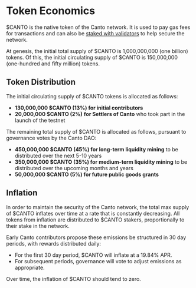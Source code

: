 # Token Economics

$CANTO is the native token of the Canto network. It is used to pay gas fees for transactions and can also be [staked with validators](../user-guides/staking.md) to help secure the network.

At genesis, the initial total supply of $CANTO is 1,000,000,000 (one billion) tokens. Of this, the initial circulating supply of $CANTO is 150,000,000 (one-hundred and fifty million) tokens.

## Token Distribution

The initial circulating supply of $CANTO tokens is allocated as follows:

* **130,000,000 $CANTO (13%) for initial contributors**
* **20,000,000 $CANTO (2%)** **for Settlers of Canto** who took part in the launch of the testnet

The remaining total supply of $CANTO is allocated as follows, pursuant to governance votes by the Canto DAO:

* **450,000,000 $CANTO (45%) for long-term liquidity mining** to be distributed over the next 5-10 years
* **350,000,000 $CANTO (35%) for medium-term liquidity mining** to be distributed over the upcoming months and years
* **50,000,000 $CANTO (5%) for future public goods grants**

## Inflation

In order to maintain the security of the Canto network, the total max supply of $CANTO inflates over time at a rate that is constantly decreasing. All tokens from inflation are distributed to $CANTO stakers, proportionally to their stake in the network.

Early Canto contributors propose these emissions be structured in 30 day periods, with rewards distributed daily:

* For the first 30 day period, $CANTO will inflate at a 19.84% APR.
* For subsequent periods, governance will vote to adjust emissions as appropriate.

Over time, the inflation of $CANTO should tend to zero.
